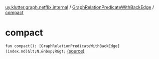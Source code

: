 [uy.klutter.graph.netflix.internal](../index.md) / [GraphRelationPredicateWithBackEdge](index.md) / [compact](.)


# compact
`fun compact(): [GraphRelationPredicateWithBackEdge](index.md)&lt;N,&nbsp;R&gt;` [(source)](https://github.com/kohesive/klutter/blob/master/netflix-graph-jdk6/src/main/kotlin/uy/klutter/graph/netflix/internal/Schema.kt#L155)


